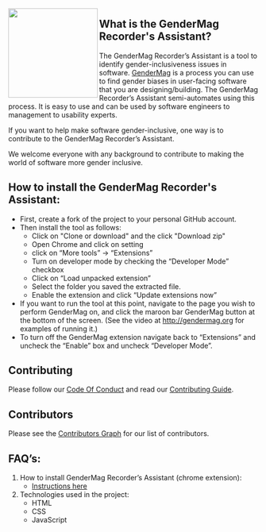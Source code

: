 <a href="http://gendermag.org" title="Gendermag" >
    <img src="http://gendermag.org/images/rsz_profile_pic.png" width:"180" height="180" style="margin-top: 10px;" align="left">
  </a>

## What is the GenderMag Recorder's Assistant?

The GenderMag Recorder’s Assistant is a tool to identify gender-inclusiveness issues in software. [GenderMag](http://gendermag.org/) is a process you can use to find gender biases in user-facing software that you are designing/building. The GenderMag Recorder’s Assistant semi-automates using this process. It is easy to use and can be used by software engineers to management to usability experts.

If you want to help make software gender-inclusive, one way is to contribute to the GenderMag Recorder’s Assistant. 

We welcome everyone with any background to contribute to making the world of software more gender inclusive.
<a name="install">

## How to install the GenderMag Recorder's Assistant:</a>

* First, create a fork of the project to your personal GitHub account.
* Then install the tool as follows:
  * Click on "Clone or download" and the click "Download zip"
  * Open Chrome and click on setting
  * click on “More tools” -> “Extensions”
  * Turn on developer mode by checking the “Developer Mode” checkbox
  * Click on “Load unpacked extension”
  * Select the folder you saved the extracted file.
  * Enable the extension and click “Update extensions now”
* If you want to run the tool at this point, navigate to the page you wish to perform GenderMag on,  and click the maroon bar GenderMag button at the bottom of the screen. (See the video at http://gendermag.org for examples of running it.)
*	To turn off the GenderMag extension navigate back to “Extensions” and uncheck the “Enable” box and uncheck “Developer Mode”.

## Contributing

Please follow our [Code Of Conduct](https://github.com/mendezc1/GenderMagRecordersAssistant/blob/master/Code_of_Conduct.md) and read our [Contributing Guide](https://github.com/mendezc1/GenderMagRecordersAssistant/blob/master/Contributing.MD).


## Contributors

Please see the
[Contributors Graph](https://github.com/mendezc1/GenderMagRecordersAssistant/graphs/contributors) for our
list of contributors.


## FAQ’s:
<ol>
  <li>How to install  GenderMag Recorder’s Assistant (chrome extension):
    <ul>
      <li><a href="#install">Instructions here</a></li>
    </ul></li>
     <li>Technologies used in the project:
     <ul>
      <li>HTML</li>
      <li>CSS</li>
      <li>JavaScript</li>
     </ul>
  </li>
</ol>
